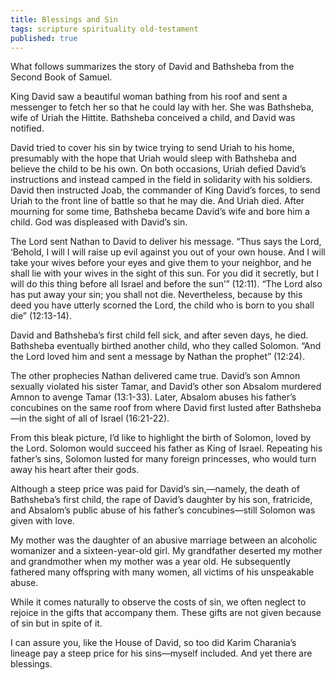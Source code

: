 ```yaml
---
title: Blessings and Sin
tags: scripture spirituality old-testament
published: true
---
```

What follows summarizes the story of David and Bathsheba from the Second Book of Samuel.

King David saw a beautiful woman bathing from his roof and sent a messenger to fetch her so that he could lay with her. She was Bathsheba, wife of Uriah the Hittite. Bathsheba conceived a child, and David was notified.

David tried to cover his sin by twice trying to send Uriah to his home, presumably with the hope that Uriah would sleep with Bathsheba and believe the child to be his own. On both occasions, Uriah defied David’s instructions and instead camped in the field in solidarity with his soldiers. David then instructed Joab, the commander of King David’s forces, to send Uriah to the front line of battle so that he may die. And Uriah died. After mourning for some time, Bathsheba became David’s wife and bore him a child. God was displeased with David’s sin.

The Lord sent Nathan to David to deliver his message. “Thus says the Lord, ‘Behold, I will I will raise up evil against you out of your own house. And I will take your wives before your eyes and give them to your neighbor, and he shall lie with your wives in the sight of this sun. For you did it secretly, but I will do this thing before all Israel and before the sun’” (12:11). “The Lord also has put away your sin; you shall not die. Nevertheless, because by this deed you have utterly scorned the Lord, the child who is born to you shall die” (12:13-14).

David and Bathsheba’s first child fell sick, and after seven days, he died. Bathsheba eventually birthed another child, who they called Solomon. “And the Lord loved him and sent a message by Nathan the prophet” (12:24). 

The other prophecies Nathan delivered came true. David’s son Amnon sexually violated his sister Tamar, and David’s other son Absalom murdered Amnon to avenge Tamar (13:1-33). Later, Absalom abuses his father’s concubines on the same roof from where David first lusted after Bathsheba—in the sight of all of Israel (16:21-22).

From this bleak picture, I’d like to highlight the birth of Solomon, loved by the Lord. Solomon would succeed his father as King of Israel. Repeating his father’s sins, Solomon lusted for many foreign princesses, who would turn away his heart after their gods.

Although a steep price was paid for David’s sin,—namely, the death of Bathsheba’s first child, the rape of David’s daughter by his son, fratricide, and Absalom’s public abuse of his father’s concubines—still Solomon was given with love.

My mother was the daughter of an abusive marriage between an alcoholic womanizer and a sixteen-year-old girl. My grandfather deserted my mother and grandmother when my mother was a year old. He subsequently fathered many offspring with many women, all victims of his unspeakable abuse. 

While it comes naturally to observe the costs of sin, we often neglect to rejoice in the gifts that accompany them. These gifts are not given because of sin but in spite of it.

I can assure you, like the House of David, so too did Karim Charania’s lineage pay a steep price for his sins—myself included. And yet there are blessings.